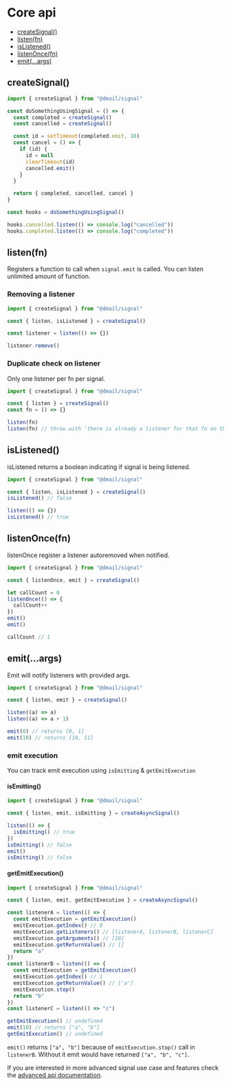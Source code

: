 # Core api

* [createSignal()](#createsignal)
* [listen(fn)](#listenfn)
* [isListened()](#islistened)
* [listenOnce(fn)](#listenoncefn)
* [emit(...args)](#emitargs)

## createSignal()

```javascript
import { createSignal } from "@dmail/signal"

const doSomethingUsingSignal = () => {
  const completed = createSignal()
  const cancelled = createSignal()

  const id = setTimeout(completed.emit, 10)
  const cancel = () => {
    if (id) {
      id = null
      clearTimeout(id)
      cancelled.emit()
    }
  }

  return { completed, cancelled, cancel }
}

const hooks = doSomethingUsingSignal()

hooks.cancelled.listen(() => console.log("cancelled"))
hooks.completed.listen(() => console.log("completed"))
```

## listen(fn)

Registers a function to call when `signal.emit` is called.
You can listen unlimited amount of function.

### Removing a listener

```javascript
import { createSignal } from "@dmail/signal"

const { listen, isListened } = createSignal()

const listener = listen(() => {})

listener.remove()
```

### Duplicate check on listener

Only one listener per fn per signal.

```javascript
import { createSignal } from "@dmail/signal"

const { listen } = createSignal()
const fn = () => {}

listen(fn)
listen(fn) // throw with `there is already a listener for that fn on this signal`
```

## isListened()

isListened returns a boolean indicating if signal is being listened.

```javascript
import { createSignal } from "@dmail/signal"

const { listen, isListened } = createSignal()
isListened() // false

listen(() => {})
isListened() // true
```

## listenOnce(fn)

listenOnce register a listener autoremoved when notified.

```javascript
import { createSignal } from "@dmail/signal"

const { listenOnce, emit } = createSignal()

let callCount = 0
listenOnce(() => {
  callCount++
})
emit()
emit()

callCount // 1
```

## emit(...args)

Emit will notify listeners with provided args.

```javascript
import { createSignal } from "@dmail/signal"

const { listen, emit } = createSignal()

listen((a) => a)
listen((a) => a + 1)

emit(0) // returns [0, 1]
emit(10) // returns [10, 11]
```

### emit execution

You can track emit execution using `isEmitting` & `getEmitExecution`

#### isEmitting()

```javascript
import { createSignal } from "@dmail/signal"

const { listen, emit, isEmitting } = createAsyncSignal()

listen(() => {
  isEmitting() // true
})
isEmitting() // false
emit()
isEmitting() // false
```

#### getEmitExecution()

```javascript
import { createSignal } from "@dmail/signal"

const { listen, emit, getEmitExecution } = createAsyncSignal()

const listenerA = listen(() => {
  const emitExecution = getEmitExecution()
  emitExecution.getIndex() // 0
  emitExecution.getListeners() // [listenerA, listenerB, listenerC]
  emitExecution.getArguments() // [10]
  emitExecution.getReturnValue() // []
  return "a"
})
const listenerB = listen(() => {
  const emitExecution = getEmitExecution()
  emitExecution.getIndex() // 1
  emitExecution.getReturnValue() // ['a']
  emitExecution.stop()
  return "b"
})
const listenerC = listen(() => "c")

getEmitExecution() // undefined
emit(10) // returns ["a", "b"]
getEmitExecution() // undefined
```

`emit()` returns `["a", "b"]` because of `emitExecution.stop()` call in `listenerB`.
Without it emit would have returned `["a", "b", "c"]`.

If you are interested in more advanced signal use case and features check the [advanced api documentation](./api-advanced.md).

